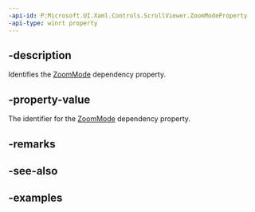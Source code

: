 ```yaml
---
-api-id: P:Microsoft.UI.Xaml.Controls.ScrollViewer.ZoomModeProperty
-api-type: winrt property
---
```


## -description

Identifies the [ZoomMode](scrollviewer_zoommode.md) dependency property.

## -property-value

The identifier for the [ZoomMode](scrollviewer_zoommode.md) dependency property.

## -remarks

## -see-also

## -examples

